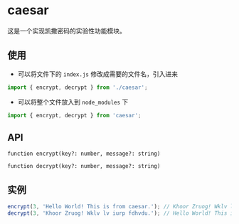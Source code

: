 # caesar

这是一个实现凯撒密码的实验性功能模块。

## 使用

- 可以将文件下的 `index.js` 修改成需要的文件名，引入进来

```js
import { encrypt, decrypt } from './caesar';
```

- 可以将整个文件放入到 `node_modules` 下

```js
import { encrypt, decrypt } from 'caesar';
```

## API

`function encrypt(key?: number, message?: string)`

`function decrypt(key?: number, message?: string)`

## 实例

```js
encrypt(3, 'Hello World! This is from caesar.'); // Khoor Zruog! Wklv lv iurp fdhvdu.
decrypt(3, 'Khoor Zruog! Wklv lv iurp fdhvdu.'); // Hello World! This is from caesar.
```
